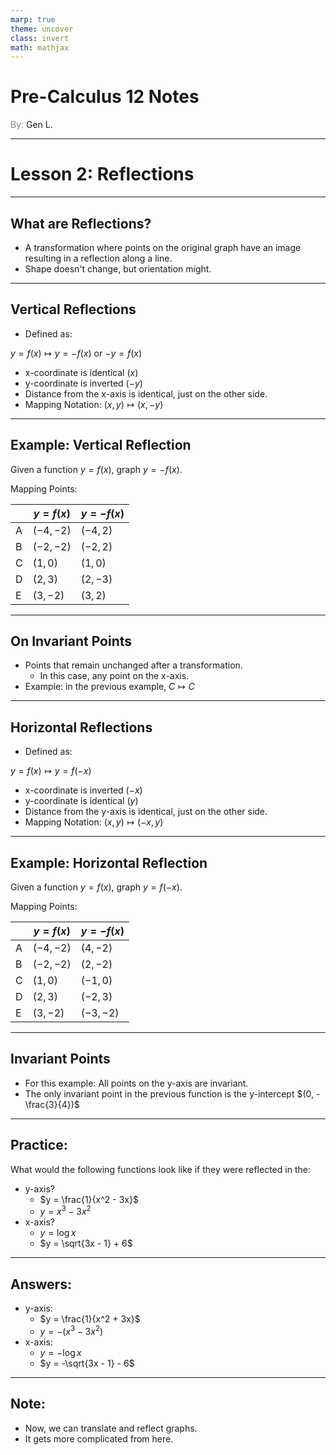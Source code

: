 ```yaml
---
marp: true
theme: uncover
class: invert
math: mathjax
---
```


# <!--fit--> Pre-Calculus 12 Notes
<span style="color:grey">By:</span> Gen L.

<!--_footer: In partnership with Hyperion University, 2024-->

---

# Lesson 2: Reflections

---

## What are Reflections?

* A transformation where points on the original graph have an image resulting in a reflection along a line.
* Shape doesn't change, but orientation might.

---

## Vertical Reflections

* Defined as:

$y = f(x) \mapsto y = -f(x)$ or $-y = f(x)$

* x-coordinate is identical ($x$)
* y-coordinate is inverted ($-y$)
* Distance from the x-axis is identical, just on the other side.
* Mapping Notation: $(x,y) \mapsto (x,-y)$

---

## Example: Vertical Reflection
Given a function $y = f(x)$, graph $y = -f(x)$.

Mapping Points:

|   | $y = f(x)$ | $y = -f(x)$ |
|---|------------|-------------|
| A | $(-4,-2)$  |   $(-4,2)$  |
| B | $(-2,-2)$  |   $(-2,2)$  |
| C |  $(1,0)$   |   $(1,0)$   |
| D |  $(2,3)$   |   $(2,-3)$  |
| E |  $(3,-2)$  |   $(3,2)$   |

---

## On Invariant Points

* Points that remain unchanged after a transformation.
    * In this case, any point on the x-axis.
* Example: in the previous example, $C \mapsto C$

---

## Horizontal Reflections

* Defined as:

$y = f(x) \mapsto y = f(-x)$

* x-coordinate is inverted ($-x$)
* y-coordinate is identical ($y$)
* Distance from the y-axis is identical, just on the other side.
* Mapping Notation: $(x,y) \mapsto (-x,y)$

---

## Example: Horizontal Reflection
Given a function $y = f(x)$, graph $y = f(-x)$.

Mapping Points:

|   | $y = f(x)$ | $y = -f(x)$ |
|---|------------|-------------|
| A | $(-4,-2)$  |   $(4,-2)$  |
| B | $(-2,-2)$  |   $(2,-2)$  |
| C |  $(1,0)$   |   $(-1,0)$  |
| D |  $(2,3)$   |   $(-2,3)$  |
| E |  $(3,-2)$  |  $(-3,-2)$  |

---

## Invariant Points

* For this example: All points on the y-axis are invariant.
* The only invariant point in the previous function is the y-intercept $(0, -\frac{3}{4})$

---

## Practice:
What would the following functions look like if they were reflected in the:
- y-axis?
    * $y = \frac{1}{x^2 - 3x}$
    * $y = x^3 - 3x^2$
- x-axis?
    * $y = \log x$
    * $y = \sqrt{3x - 1} + 6$

---

## Answers:

- y-axis:
    * $y = \frac{1}{x^2 + 3x}$
    * $y = -(x^3 - 3x^2)$
- x-axis:
    * $y = -\log x$
    * $y = -\sqrt{3x - 1} - 6$

---

## Note:

* Now, we can translate and reflect graphs.
* It gets more complicated from here.